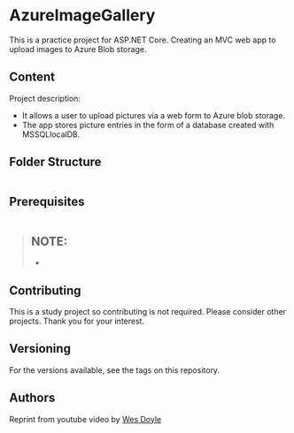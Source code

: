 # AzureImageGallery

This is a practice project for ASP.NET Core. Creating an MVC web app to upload images to Azure Blob storage.

## Content

Project description:  
- It allows a user to upload pictures via a web form to Azure blob storage.  
- The app stores picture entries in the form of a database created with MSSQLlocalDB.

## Folder Structure

```
```

## Prerequisites

```

```
  
>NOTE:  
>-   
>- 


## Contributing

This is a study project so contributing is not required. Please consider other projects. Thank you for your interest.

## Versioning

For the versions available, see the tags on this repository.

## Authors

Reprint from youtube video by [Wes Doyle](https://www.youtube.com/watch?v=WTVcLFTgDqs)
